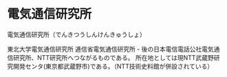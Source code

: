 # 電気通信研究所

電気通信研究所（でんきつうしんけんきゅうしょ）

東北大学電気通信研究所
逓信省電気通信研究所 - 後の日本電信電話公社電気通信研究所、NTT研究所へつながるものである。
所在地としては現NTT武蔵野研究開発センタ(東京都武蔵野市)である。（NTT技術史料館が併設されている）